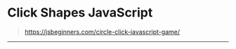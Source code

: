# Click Shapes JavaScript

> https://jsbeginners.com/circle-click-javascript-game/

---

<!-- experiments: -->
